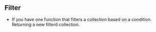 ## Filter
- If you have one function that filters a collection based on a condition. Returning a new filterd collection.
